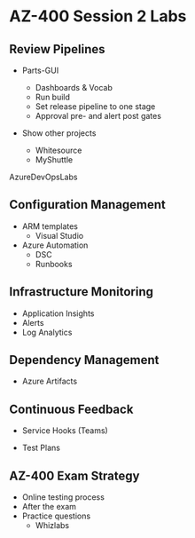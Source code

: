 # AZ-400 Session 2 Labs

## Review Pipelines

* Parts-GUI
  * Dashboards & Vocab
  * Run build
  * Set release pipeline to one stage
  * Approval pre- and alert post gates


* Show other projects
  * Whitesource
  * MyShuttle

AzureDevOpsLabs

## Configuration Management

* ARM templates
  * Visual Studio
* Azure Automation
  * DSC
  * Runbooks


## Infrastructure Monitoring
* Application Insights
* Alerts
* Log Analytics


## Dependency Management

* Azure Artifacts

## Continuous Feedback

* Service Hooks (Teams)

* Test Plans

## AZ-400 Exam Strategy

* Online testing process
* After the exam
* Practice questions
  * Whizlabs

